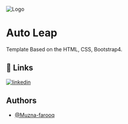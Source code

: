 ![Logo](https://www.google.com/url?sa=i&url=https%3A%2F%2Fautoleap.com%2F&psig=AOvVaw1FjyfleWlUOshjRWglMBrj&ust=1673970979441000&source=images&cd=vfe&ved=0CBAQjRxqFwoTCOD9sYG6zPwCFQAAAAAdAAAAABAD)


# Auto Leap

Template Based on the HTML, CSS, Bootstrap4.
## 🔗 Links
[![linkedin](https://img.shields.io/badge/linkedin-0A66C2?style=for-the-badge&logo=linkedin&logoColor=white)](https://www.linkedin.com/in/muzna-farooq/)


## Authors

- [@Muzna-farooq](https://github.com/Muzna-farooq)